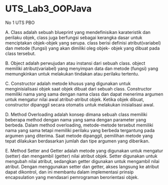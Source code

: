# UTS_Lab3_OOPJava

No 1 UTS PBO

A. Class adalah sebuah blueprint yang mendefinisikan karateristik dan perilaku objek, class juga berfungsi sebagai kerangka dasar untuk menciptakan objek-objek yang serupa. class berisi definisi atribut(variabel) dan metode (fungsi) yang akan dimiliki oleg objek- objek yang dibuat pada class tersebut.

B. Object adalah perwujudan atau instansi dari sebuah class. object memiliki atribut(variabel) yang menyimpan data dan metode (fungsi) yang memungkinkan untuk melakukan tindakan atau perilaku tertentu.

C. Constructor adalah metode khusus yang digunakan untuk menginisialisasi objek saat objek dibuat dari sebuah class. Constructor memiliki nama yang sama dengan nama class dan dapat menerima argumen untuk mengatur nilai awal atribut-atribut objek. Ketika objek dibuat, constructor dipanggil secara otomatis untuk melakukan inisialisasi awal.

D. Method Overloading adalah konsep dimana sebuah class memiliki beberapa method dengan nama yang sama dengan parameter yang berbeda. Dalam method overloading, metode-metode tersebut memiliki nama yang sama tetapi memiliki perilaku yang berbeda tergantung pada argumen yang diterima. Saat metode dipanggil, pemilihan metode yang tepat dilakukan berdasarkan jumlah dan tipe argumen yang diberikan.

E. Method Setter and Getter adalah metode yang digunakan untuk mengatur (setter) dan mengambil (getter) nilai atribut objek. Setter digunakan untuk mengubah nilai atribut, sedangkan getter digunakan untuk mengambil nilai atribut. Dengan menggunakan setter dan getter, akses langsung ke atribut dapat dikontrol, dan ini membantu dalam implementasi prinsip encapsulation yang mendasari pemrograman berorientasi objek.


